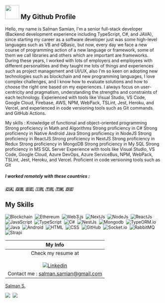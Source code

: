 
## <img src="https://media1.giphy.com/media/du3J3cXyzhj75IOgvA/giphy.gif" width="45"> My Github Profile

Hello, my name is Salman Samian, I'm a senior full-stack developer (Backend development experience including TypeScript, C#, and JAVA), since starting my career as a software developer just was some high-level languages such as VB and QBasic, but now, every day we face a new course of programming action of a new language or framework, some of them we call libraries and others which are important are frameworks. 
During these years, I worked with lots of employers and employees with different personalities and they taught me lots of things and experiences such as project management and UI/UX, also I'm so keen on adopting new technologies such as blockchain and new programming languages, I love complex challenges, and I know how to evaluate solutions and how to choose the right one based on my experiences. I always focus on user-centricity and pragmatism, understanding the strengths and constraints of each technology.
Experienced with tools like Visual Studio, VS Code, Google Cloud, Firebase, AWS, NPM, WebPack, TSLint, Jest, Heroku, and Vercel, and experienced in code versioning tools such as Git commands and GitHub Actions.


My skills : 
Knowledge of functional and object-oriented programming
Strong proficiency in Math and Algorithms
Strong proficiency in C# 
Strong proficiency in Native Android Java
Strong proficiency in NodeJS
Strong proficiency in ReactJS
Strong proficiency in NextJS
Strong proficiency in Redux
Strong proficiency in MongoDB
Strong proficiency in My SQL
Strong proficiency in MS SQL Server
Experience with tools like Visual Studio, VS Code, Google Cloud, Azure DevOps, Azure ServiceBus, NPM, WebPack, TSLint, Jest, Heroku, and Vercel.
Proficient in code versioning tools such as Git


##### I worked remotely with these countries :
##### 🇨🇦, 🇬🇧, 🇸🇪, 🇮🇷, 🇹🇷, 🇹🇼, 🇩🇪




## My Skills
![Blockchain](https://img.shields.io/badge/-Blockchain.com-05122A?style=for-the-badge&logo=Blockchain.com)&nbsp;
![Ethereum](https://img.shields.io/badge/-Ethereum-05122A?style=for-the-badge&logo=Ethereum)&nbsp;
![Web3.js](https://img.shields.io/badge/-Web3.js-05122A?style=for-the-badge&logo=Web3.js)&nbsp;
![NextJs](https://img.shields.io/badge/-NextJs-05122A?style=for-the-badge&logo=Next.js)&nbsp;
![NodeJs](https://img.shields.io/badge/-NodeJs-05122A?style=for-the-badge&logo=node.js)&nbsp;
![ReactJs](https://img.shields.io/badge/-ReactJs-05122A?style=for-the-badge&logo=React)&nbsp;
![JavaScript](https://img.shields.io/badge/-JavaScript-05122A?style=for-the-badge&logo=javascript)&nbsp;
![TypeScript](https://img.shields.io/badge/-TypeScript-05122A?style=for-the-badge&logo=typescript)&nbsp;
![C#](https://img.shields.io/badge/-CSharp-05122A?style=for-the-badge&logo=csharp)&nbsp;
![NestJs](https://img.shields.io/badge/-NestJs-05122A?style=for-the-badge&logo=nestjs&&logoColor=red)&nbsp;
![Mongodb](https://img.shields.io/badge/-Mongodb-05122A?style=for-the-badge&logo=Mongodb)&nbsp;
![TypeORM.io](https://img.shields.io/badge/-TypeORM.io-05122A?style=for-the-badge&logo=TypeORM.io)&nbsp;
![Java](https://img.shields.io/badge/-Java-05122A?style=for-the-badge&logo=Java&logoColor=FFA518)&nbsp;
![Android](https://img.shields.io/badge/-Android-05122A?style=for-the-badge&logo=Android&logoColor=lightgreen)&nbsp;
![HTML](https://img.shields.io/badge/-HTML-05122A?style=for-the-badge&logo=HTML5)&nbsp;
![CSS](https://img.shields.io/badge/-CSS-05122A?style=for-the-badge&logo=CSS3&logoColor=1572B6)&nbsp;
![GitHub](https://img.shields.io/badge/-GitHub-05122A?style=for-the-badge&logo=github)&nbsp;
![Socket.io](https://img.shields.io/badge/-Socket.io-05122A?style=for-the-badge&logo=Socket.io)&nbsp;
![RabbitMQ](https://img.shields.io/badge/-RabbitMQ-05122A?style=for-the-badge&logo=rabbitmq)&nbsp;
![Strapi](https://img.shields.io/badge/-Strapi-05122A?style=for-the-badge&logo=Strapi)&nbsp;







|  My Info   	|
|:-:	|
|Check my resume at </br></br> [![Linkedin](https://img.shields.io/badge/LinkedIn-0077B5?style=for-the-badge&logo=linkedin&logoColor=white)](https://www.linkedin.com/in/salmansamian/)   	|
|Contact me : salman.samian@gmail.com   	|

<div class="badge-base LI-profile-badge" data-locale="en_US" data-size="medium" data-theme="light" data-type="VERTICAL" data-vanity="salmansamian" data-version="v1"><a class="badge-base__link LI-simple-link" href="https://tr.linkedin.com/in/salmansamian?trk=profile-badge">Salman S.</a></div>
              



<!-- ![Top Langs](ht[](url)tps://github-readme-stats.vercel.app/api/top-langs/?username=salman-samian&hide=makefile,perl&theme=dark) -->



<!-- <script src="https://platform.linkedin.com/badges/js/profile.js" async defer type="text/javascript"></script>
<img src="https://media1.giphy.com/media/SXxI9NlwvYiY3bRsck/giphy.gif" width="150"> -->


![](https://hit.yhype.me/github/profile?user_id=4800349)&nbsp;
![](https://komarev.com/ghpvc/?username=salman-samian&label=PROFILE+VIEWS)



<!-- [![Anurag's GitHub stats](https://github-readme-stats.vercel.app/api?username=salman-samian)](https://github.com/anuraghazra/github-readme-stats) -->



<!--  <img src="http://ghchart.rshah.org/17A2B8 /salman-samian" alt="Salman Samian Github"> -->
